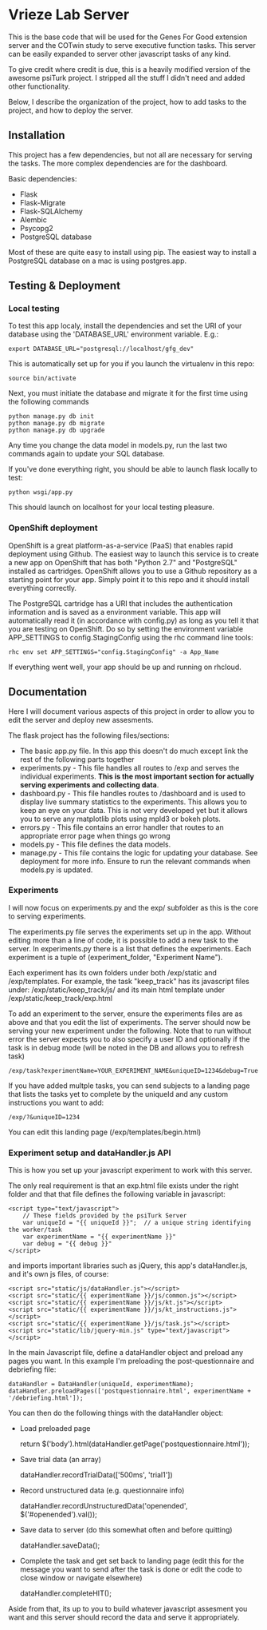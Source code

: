 # Vrieze Lab Server
This is the base code that will be used for the Genes For Good extension server and the COTwin study to serve executive function tasks. This server can be easily expanded to server other javascript tasks of any kind. 

To give credit where credit is due, this is a heavily modified version of the awesome psiTurk project. I stripped all the stuff I didn't need and added other functionality. 

Below, I describe the organization of the project, how to add tasks to the project, and how to deploy the server. 

## Installation
This project has a few dependencies, but  not all are necessary for serving the tasks. The more complex dependencies are for the dashboard.

Basic dependencies:

* Flask
* Flask-Migrate
* Flask-SQLAlchemy
* Alembic
* Psycopg2
* PostgreSQL database

Most of these are quite easy to install using pip. The easiest way to install a PostgreSQL database on a mac is using postgres.app. 

## Testing & Deployment
### Local testing
To test this app localy, install the dependencies and set the URI of your database using the 'DATABASE_URL' environment variable. E.g.:

    export DATABASE_URL="postgresql://localhost/gfg_dev"
This is automatically set up for you if you launch the virtualenv in this repo:

    source bin/activate

Next, you must initiate the database and migrate it for the first time using the following commands

    python manage.py db init
    python manage.py db migrate
    python manage.py db upgrade
    
Any time you change the data model in models.py, run the last two commands again to update your SQL database. 

If you've done everything right, you should be able to launch flask locally to test:

    python wsgi/app.py
   
This should launch on localhost for your local testing pleasure. 
	
### OpenShift deployment
OpenShift is a great platform-as-a-service (PaaS) that enables rapid deployment using Github. The easiest way to launch this service is to create a new app on OpenShift that has both "Python 2.7" and "PostgreSQL" installed as cartridges. OpenShift allows you to use a Github repository as a starting point for your app. Simply point it to this repo and it should install everything correctly. 

The PostgreSQL cartridge has a URI that includes the authentication information and is saved as a environment variable. This app will automatically read it (in accordance with config.py) as long as you tell it that you are testing on OpenShift. Do so by setting the environment variable APP_SETTINGS to config.StagingConfig using the rhc command line tools:

    rhc env set APP_SETTINGS="config.StagingConfig" -a App_Name
    
 If everything went well, your app should be up and running on rhcloud. 

## Documentation
Here I will document various aspects of this project in order to allow you to edit the server and deploy new assesments. 

The flask project has the following files/sections:

 * The basic app.py file. In this app this doesn't do much except link the rest of the following parts together
 * experiments.py - This file handles all routes to /exp and serves the individual experiments. **This is the most important section for actually serving experiments and collecting data**.
 * dashboard.py - This file handles routes to /dashboard and is used to display live summary statistics to the experiments. This allows you to keep an eye on your data. This is not very developed yet but it allows you to serve any matplotlib plots using mpld3 or bokeh plots. 
 * errors.py - This file contains an error handler that routes to an appropriate error page when things go wrong
 * models.py - This file defines the data models. 
 * manage.py - This file contains the logic for updating your database. See deployment for more info. Ensure to run the relevant commands when models.py is updated.

### Experiments
I will now focus on experiments.py and the exp/ subfolder as this is the core to serving experiments. 

The experiments.py file serves the experiments set up in the app. Without editing more than a line of code, it is possible to add a new task to the server. In experiments.py there is a list that defines the experiments. Each experiment is a tuple of (experiment_folder, "Experiment Name"). 

Each experiment has its own folders under both /exp/static and /exp/templates. For example, the task "keep_track" has its javascript files under:
/exp/static/keep_track/js/
and its main html template under
/exp/static/keep_track/exp.html

To add an experiment to the server, ensure the experiments files are as above and that you edit the list of experiments. The server should now be serving your new experiment under the following. Note that to run without error the server expects you to also specify a user ID and optionally if the task is in debug mode (will be noted in the DB and allows you to refresh task)

	/exp/task?experimentName=YOUR_EXPERIMENT_NAME&uniqueID=1234&debug=True
	
If you have added multple tasks, you can send subjects to a landing page that lists the tasks yet to complete by the uniqueId and any custom instructions you want to add:

	/exp/?&uniqueID=1234
	
You can edit this landing page (/exp/templates/begin.html)

### Experiment setup and dataHandler.js API
This is how you set up your javascript experiment to work with this server. 

The only real requirement is that an exp.html file exists under the right folder and that that file defines the following variable in javascript:

	<script type="text/javascript">
		// These fields provided by the psiTurk Server
		var uniqueId = "{{ uniqueId }}";  // a unique string identifying the worker/task
		var experimentName = "{{ experimentName }}"
		var debug = "{{ debug }}"
	</script>

and imports important libraries such as jQuery,  this app's dataHandler.js, and it's own js files, of course:

	<script src="static/js/dataHandler.js"></script>
	<script src="static/{{ experimentName }}/js/common.js"></script>
	<script src="static/{{ experimentName }}/js/kt.js"></script>
	<script src="static/{{ experimentName }}/js/kt_instructions.js"></script>
	<script src="static/{{ experimentName }}/js/task.js"></script>
	<script src="static/lib/jquery-min.js" type="text/javascript"> </script>

In the main Javascript file, define a dataHandler object and preload any pages you want.
In this example I'm preloading the post-questionnaire and debriefing file:

	dataHandler = DataHandler(uniqueId, experimentName);
	dataHandler.preloadPages(['postquestionnaire.html', experimentName + '/debriefing.html']);

You can then do the following things with the dataHandler object:

* Load preloaded page

	return $('body').html(dataHandler.getPage('postquestionnaire.html'));
* Save trial data (an array)

	dataHandler.recordTrialData(['500ms', 'trial1'])
- Record unstructured data (e.g. questionnaire info)

	dataHandler.recordUnstructuredData('openended', $('#openended').val());
* Save data to server (do this somewhat often and before quitting)

	dataHandler.saveData();
* Complete the task and get set back to landing page (edit this for the message you want to send after the task is done or edit the code to close window or navigate elsewhere)

	dataHandler.completeHIT();
	
Aside from that, its up to you to build whatever javascript assesment you want and this server should record the data and serve it appropriately. 